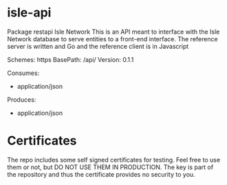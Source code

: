 # isle-api

Package restapi Isle Network
This is an API meant to interface with the Isle Network database to serve entities
to a front-end interface. The reference server is written and Go and the reference client is in Javascript

Schemes:
  https
BasePath: /api/
Version: 0.1.1

Consumes:
- application/json

Produces:
- application/json

# Certificates

The repo includes some self signed certificates for testing. Feel free to use
them or not, but DO NOT USE THEM IN PRODUCTION. The key is part of the repository
and thus the certificate provides no security to you.
